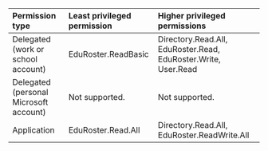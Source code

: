 |Permission type|Least privileged permission|Higher privileged permissions|
|:---|:---|:---|
|Delegated (work or school account)|EduRoster.ReadBasic|Directory.Read.All, EduRoster.Read, EduRoster.Write, User.Read|
|Delegated (personal Microsoft account)|Not supported.|Not supported.|
|Application|EduRoster.Read.All|Directory.Read.All, EduRoster.ReadWrite.All|

